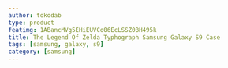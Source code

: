```yaml
---
author: tokodab
type: product
featimg: 1ABancMVg5EHiEUVCo06EcLSSZ0BH495k
title: The Legend Of Zelda Typhograph Samsung Galaxy S9 Case
tags: [samsung, galaxy, s9]
category: [samsung]
---
```

